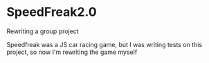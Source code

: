 # SpeedFreak2.0
Rewriting a group project

Speedfreak was a JS car racing game, but I was writing tests on this project, so now I'm rewriting the game myself
